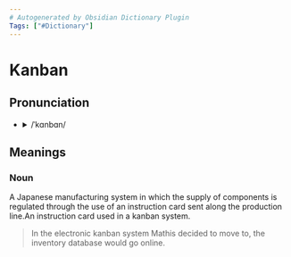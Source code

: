 ```yaml
---
# Autogenerated by Obsidian Dictionary Plugin
Tags: ["#Dictionary"]
---
```


# Kanban

## Pronunciation

- <details><summary>/ˈkɑnbɑn/</summary><audio controls><source src="https://lex-audio.useremarkable.com/mp3/kanban_us_1.mp3"></audio></details>

## Meanings

### Noun

A Japanese manufacturing system in which the supply of components is regulated through the use of an instruction card sent along the production line.An instruction card used in a kanban system.

> In the electronic kanban system Mathis decided to move to, the inventory database would go online.


